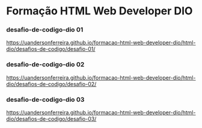# Formação HTML Web Developer DIO

### desafio-de-codigo-dio 01
https://uandersonferreira.github.io/formacao-html-web-developer-dio/html-dio/desafios-de-codigo/desafio-01/
### desafio-de-codigo-dio 02
https://uandersonferreira.github.io/formacao-html-web-developer-dio/html-dio/desafios-de-codigo/desafio-02/
### desafio-de-codigo-dio 03
https://uandersonferreira.github.io/formacao-html-web-developer-dio/html-dio/desafios-de-codigo/desafio-03/
